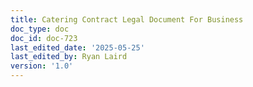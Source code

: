 ```yaml
---
title: Catering Contract Legal Document For Business
doc_type: doc
doc_id: doc-723
last_edited_date: '2025-05-25'
last_edited_by: Ryan Laird
version: '1.0'
---
```



